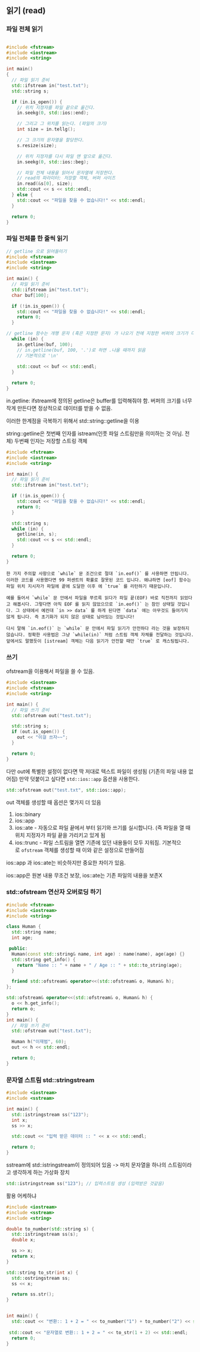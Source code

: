 ## 읽기 (read)

### 파일 전체 읽기

```cpp

#include <fstream>
#include <iostream>
#include <string>

int main() 
{
  // 파일 읽기 준비
  std::ifstream in("test.txt");
  std::string s;

  if (in.is_open()) {
    // 위치 지정자를 파일 끝으로 옮긴다.
    in.seekg(0, std::ios::end);

    // 그리고 그 위치를 읽는다. (파일의 크기)
    int size = in.tellg();

    // 그 크기의 문자열을 할당한다.
    s.resize(size);

    // 위치 지정자를 다시 파일 맨 앞으로 옮긴다.
    in.seekg(0, std::ios::beg);

    // 파일 전체 내용을 읽어서 문자열에 저장한다.
    // read의 파라미터: 저장할 객체, 버퍼 사이즈
    in.read(&s[0], size);
    std::cout << s << std::endl;
  } else {
    std::cout << "파일을 찾을 수 없습니다!" << std::endl;
  }

  return 0;
}
```


### 파일 전체를 한 줄씩 읽기

```cpp
// getline 으로 읽어들이기
#include <fstream>
#include <iostream>
#include <string>

int main() {
  // 파일 읽기 준비
  std::ifstream in("test.txt");
  char buf[100];

  if (!in.is_open()) {
    std::cout << "파일을 찾을 수 없습니다!" << std::endl;
    return 0;
  }

// getline 함수는 개행 문자 (혹은 지정한 문자) 가 나오기 전에 지정한 버퍼의 크기가 다 차게 된다면 `failbit` 를 켜게 됨
  while (in) {
    in.getline(buf, 100); 
    // in.getline(buf, 100, '.')로 하면 .나올 때까지 읽음
    // 기본적으로 '\n'
    
    std::cout << buf << std::endl;
  }

  return 0;
}
```

in.getline: ifstream에 정의된 getline은 buffer를 입력해줘야 함.  버퍼의 크기를 너무 작게 만든다면 정상적으로 데이터를 받을 수 없음.

이러한 한계점을 극복하기 위해서 std::string::getline을 이용

string::getline은 첫번째 인자를 istream(인풋 파일 스트림만을 의미하는 것 아님. 전체)
두번째 인자는 저장할 스트링 객체

```cpp
#include <fstream>
#include <iostream>
#include <string>

int main() {
  // 파일 읽기 준비
  std::ifstream in("test.txt");

  if (!in.is_open()) {
    std::cout << "파일을 찾을 수 없습니다!" << std::endl;
    return 0;
  }

  std::string s;
  while (in) {
    getline(in, s);
    std::cout << s << std::endl;
  }

  return 0;
}
```


```
한 가지 주의할 사항으로 `while` 문 조건으로 절대 `in.eof()` 를 사용하면 안됩니다. 이러한 코드를 사용했다면 99 퍼센트의 확률로 잘못된 코드 입니다. 왜냐하면 [eof] 함수는 파일 위치 지시자가 파일에 끝에 도달한 이후 에 `true` 를 리턴하기 때문입니다.

예를 들어서 `while` 문 안에서 파일을 쭈르륵 읽다가 파일 끝(EOF) 바로 직전까지 읽었다고 해봅시다. 그렇다면 아직 EOF 를 읽지 않았으므로 `in.eof()` 는 참인 상태일 것입니다. 그 상태에서 예컨대 `in >> data` 를 하게 된다면 `data` 에는 아무것도 들어가지 않게 됩니다. 즉 초기화가 되지 않은 상태로 남아있는 것입니다!

다시 말해 `in.eof()` 는 `while` 문 안에서 파일 읽기가 안전하다 라는 것을 보장하지 않습니다. 정확한 사용법은 그냥 `while(in)` 처럼 스트림 객체 자체를 전달하는 것입니다. 앞에서도 말했듯이 [istream] 객체는 다음 읽기가 안전할 때만 `true` 로 캐스팅됩니다.
```



### 쓰기

ofstream을 이용해서 파일을 쓸 수 있음.

```CPP
#include <iostream>
#include <fstream>
#include <string>

int main() {
  // 파일 쓰기 준비
  std::ofstream out("test.txt");

  std::string s;
  if (out.is_open()) {
    out << "이걸 쓰자~~";
  }

  return 0;
}
```

다만 out에 특별한 설정이 없다면 딱 저대로 텍스트 파일이 생성됨 (기존의 파일 내용 없어짐) 만약 덧붙이고 싶다면 `std::ios::app`  옵션을 사용한다.


```cpp
std::ofstream out("test.txt", std::ios::app);
```

out 객체를 생성할 때 옵션은 몇가지 더 있음

1. ios::binary
2. ios::app
3. ios::ate - 자동으로 파일 끝에서 부터 읽기와 쓰기를 실시합니다. (즉 파일을 열 때 위치 지정자가 파일 끝을 가리키고 있게 됨
4. ios::trunc - 파일 스트림을 열면 기존에 있던 내용들이 모두 지워짐. 기본적으로 `ofstream` 객체를 생성할 때 이와 같은 설정으로 만들어짐

ios::app 과 ios::ate는 비슷하지만 중요한 차이가 있음.

ios::app은 원본 내용 무조건 보장, ios::ate는 기존 파일의 내용을 보존X



### std::ofstream 연산자 오버로딩 하기

```cpp
#include <fstream>
#include <iostream>
#include <string>

class Human {
  std::string name;
  int age;

 public:
  Human(const std::string& name, int age) : name(name), age(age) {}
  std::string get_info() {
    return "Name :: " + name + " / Age :: " + std::to_string(age);
  }

  friend std::ofstream& operator<<(std::ofstream& o, Human& h);
};

std::ofstream& operator<<(std::ofstream& o, Human& h) {
  o << h.get_info();
  return o;
}
int main() {
  // 파일 쓰기 준비
  std::ofstream out("test.txt");

  Human h("이재범", 60);
  out << h << std::endl;

  return 0;
}
```


### 문자열 스트림 std::stringstream

```cpp
#include <iostream>
#include <sstream>

int main() {
  std::istringstream ss("123");
  int x;
  ss >> x;

  std::cout << "입력 받은 데이터 :: " << x << std::endl;

  return 0;
}
```

sstream에 std::istringstream이 정의되어 있음 -> 마치 문자열을 하나의 스트림이라고 생각하게 하는 가상화 장치
```cpp
std::istringstream ss("123"); // 입력스트림 생성 (입력받은 것같음)
```

활용 어케하냐

```cpp
#include <iostream>
#include <sstream>
#include <string>

double to_number(std::string s) {
  std::istringstream ss(s);
  double x;

  ss >> x;
  return x;
}

std::string to_str(int x) {
  std::ostringstream ss;
  ss << x;

  return ss.str();
}


int main() {
  std::cout << "변환:: 1 + 2 = " << to_number("1") + to_number("2") << std::endl;
  
 std::cout << "문자열로 변환:: 1 + 2 = " << to_str(1 + 2) << std::endl;
  return 0;
}
```
